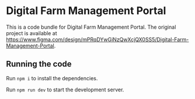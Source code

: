 
  # Digital Farm Management Portal

  This is a code bundle for Digital Farm Management Portal. The original project is available at https://www.figma.com/design/mPRqDYwGiNzQwXcjQX0SS5/Digital-Farm-Management-Portal.

  ## Running the code

  Run `npm i` to install the dependencies.

  Run `npm run dev` to start the development server.
  